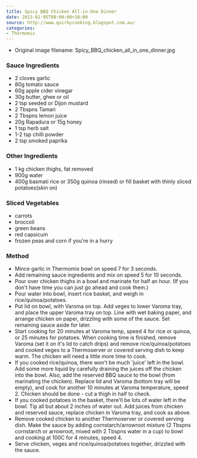 ```yaml
---
title: Spicy BBQ Chicken All-in-One Dinner
date: 2013-02-05T00:00:00+10:00
source: http://www.quirkycooking.blogspot.com.au/
categories:
- Thermomix
---
```







* Original image filename: Spicy_BBQ_chicken_all_in_one_dinner.jpg



### Sauce Ingredients

* 2 cloves garlic
* 80g tomato sauce
* 60g apple cider vinegar
* 30g butter, ghee or oil
* 2 tsp seeded or Dijon mustard
* 2 Tbspns Tamari
* 2 Tbspns lemon juice
* 20g Rapadura or 15g honey
* 1 tsp herb salt
* 1-2 tsp chilli powder
* 2 tsp smoked paprika

### Other Ingredients

* 1 kg chicken thighs, fat removed
* 900g water
* 400g basmati rice or 350g quinoa (rinsed) or fill basket with thinly sliced potatoes(skin on)

### Sliced Vegetables

* carrots
* broccoli
* green beans
* red capsicum
* frozen peas and corn if you're in a hurry

### Method

* Mince garlic in Thermomix bowl on speed 7 for 3 seconds.
* Add remaining sauce ingredients and mix on speed 5 for 10 seconds.
* Pour over chicken thighs in a bowl and marinate for half an hour. (If you don't have time you can just go ahead and cook them.)
* Pour water into bowl, insert rice basket, and weigh in rice/quinoa/potatoes.
* Put lid on bowl, with Varoma on top. Add veges to lower Varoma tray, and place the upper Varoma tray on top. Line with wet baking paper, and arrange chicken on paper, drizzling with some of the sauce. Set remaining sauce aside for later.
* Start cooking for 20 minutes at Varoma temp, speed 4 for rice or quinoa, or 25 minutes for potatoes. When cooking time is finished, remove Varoma (set it on it's lid to catch drips) and remove rice/quinoa/potatoes and cooked veges to a Thermoserver or covered serving dish to keep warm. The chicken will need a little more time to cook.
* If you cooked rice/quinoa, there won't be much 'juice' left in the bowl. Add some more liquid by carefully draining the juices off the chicken into the bowl. Also, add the reserved BBQ sauce to the bowl (from marinating the chicken). Replace lid and Varoma (bottom tray will be empty), and cook for another 10 minutes at Varoma temperature, speed 2. Chicken should be done - cut a thigh in half to check.
* If you cooked potatoes in the basket, there'll be lots of water left in the bowl. Tip all but about 2 inches of water out. Add juices from chicken and reserved sauce, replace chicken in Varoma tray, and cook as above.
* Remove cooked chicken to another Thermoserver or covered serving dish. Make the sauce by adding cornstarch/arrowroot mixture (2 Tbspns cornstarch or arrowroot, mixed with 2 Tbspns water in a cup) to bowl and cooking at 100C for 4 minutes, speed 4.
* Serve chicken, veges and rice/quinoa/potatoes together, drizzled with the sauce.

